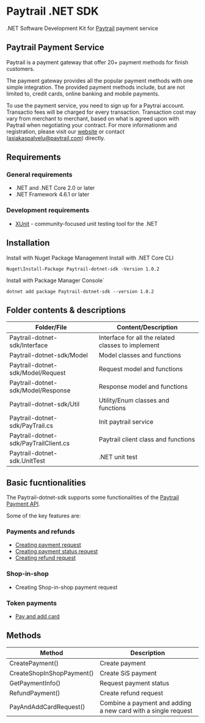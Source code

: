 # Paytrail .NET SDK

.NET Software Development Kit for [Paytrail](https://www.paytrail.com/) payment service

## Paytrail Payment Service

Paytrail is a payment gateway that offer 20+ payment methods for finish customers.

The payment gateway provides all the popular payment methods with one simple integration. The provided payment methods include, but are not limited to, credit cards, online banking and mobile payments.

To use the payment service, you need to sign up for a Paytrai account. Transactio fees will be charged for every transaction. Transaction cost may vary from merchant to merchant, based on what is agreed upon with Paytrail when negotiating your contract. For more informationm and registration, please visit our [website](https://www.paytrail.com/) or contact (asiakaspalvelu@paytrail.com) directly.

## Requirements

### General requirements
- .NET and .NET Core 2.0 or later
- .NET Framework 4.6.1 or later
### Development requirements
- [XUnit](https://xunit.net/) - community-focused unit testing tool for the .NET

## Installation
Install with Nuget Package Management
Install with .NET Core CLI
```
Nuget\Install-Package Paytrail-dotnet-sdk -Version 1.0.2
```
Install with Package Manager Console`   
```
dotnet add package Paytrail-dotnet-sdk --version 1.0.2
```

## Folder contents & descriptions
| Folder/File							| Content/Description								|
| ------------------------------------- | --------------------------------------------------|
| Paytrail-dotnet-sdk/Interface			| Interface for all the related classes to implement|
| Paytrail-dotnet-sdk/Model				| Model classes and functions						|
| Paytrail-dotnet-sdk/Model/Request		| Request model and functions						|
| Paytrail-dotnet-sdk/Model/Response	| Response model and functions						|
| Paytrail-dotnet-sdk/Util				| Utility/Enum classes and functions				|
| Paytrail-dotnet-sdk/PayTrail.cs		| Init paytrail service								|
| Paytrail-dotnet-sdk/PayTrailClient.cs	| Paytrail client class and functions				|
| Paytrail-dotnet-sdk.UnitTest			| .NET unit test									|

## Basic fucntionalities
The Paytrail-dotnet-sdk supports some functionalities of the [Paytrail Payment API](https://docs.paytrail.com/#/).

Some of the key features are:

### Payments and refunds
- [Creating payment request](https://docs.paytrail.com/#/?id=create)
- [Creating payment status request](https://docs.paytrail.com/#/?id=get)
- [Creating refund request](https://docs.paytrail.com/#/?id=refund)

### Shop-in-shop
- Creating Shop-in-shop payment request

### Token payments
- [Pay and add card](https://docs.paytrail.com/#/?id=pay-and-add-card)

## Methods
| Method                    |Description			                                       |
| ------------------------- |--------------------------------------------------------------|
| CreatePayment()			| Create payment		                                       |
| CreateShopInShopPayment()	| Create SiS payment	                                       |
| GetPaymentInfo()			| Request payment status									   |
| RefundPayment()			| Create refund request										   |
| PayAndAddCardRequest()	| Combine a payment and adding a new card with a single request| 

